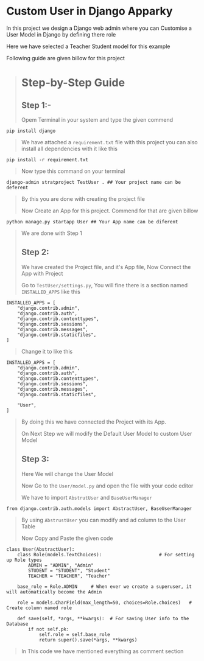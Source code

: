 # Custom User in Django Apparky

In this project we design a Django web admin where you can Customise a User Model in Django by defining there role

Here we have selected a Teacher Student model for this example

Following guide are given billow for this project



> # Step-by-Step Guide
>
> ## Step 1:-
> Opem Terminal in your system and type the given commend
> 
```commandline
pip install django
```
> We have attached a `requirement.txt` file with this project you can also install all dependencies with it like this
> 
```commandline
pip install -r requirement.txt
```
> 
> Now type this command on your terminal
```commandline
django-admin stratproject TestUser . ## Your project name can be deferent
```
> By this you are done with creating the project file
> 
> Now Create an App for this project. Commend for that are given billow
> 
```commandline
python manage.py startapp User ## Your App name can be diferent
```
>
> 
> We are done with Step 1
> 
> ## Step 2:
>
> We have created the Project file, and it's App file, Now Connect the App with Project
> 
> Go to `TestUser/settings.py`, You will fine there is a section named `INSTALLED_APPS` like this
> 
```commandline
INSTALLED_APPS = [
    "django.contrib.admin",
    "django.contrib.auth",
    "django.contrib.contenttypes",
    "django.contrib.sessions",
    "django.contrib.messages",
    "django.contrib.staticfiles",
]
```
> Change it to like this
> 
```commandline
INSTALLED_APPS = [
    "django.contrib.admin",
    "django.contrib.auth",
    "django.contrib.contenttypes",
    "django.contrib.sessions",
    "django.contrib.messages",
    "django.contrib.staticfiles",
    
    "User",
]

```
>
> By doing this we have connected the Project with its App.
> 
> On Next Step we will modify the Default User Model to custom User Model
> 
> ## Step 3:
> 
> Here We will change the User Model 
> 
> Now Go to the `User/model.py` and open the file with your code editor 
> 
> We have to import `AbstrutUser` and `BaseUserManager` 
> 
```commandline
from django.contrib.auth.models import AbstractUser, BaseUserManager

```
> By using `AbstrustUser` you can modify and ad column to the User Table
> 
> Now Copy and Paste the given code
> 
```commandline
class User(AbstractUser):
    class Role(models.TextChoices):                     # For setting up Role types
        ADMIN = "ADMIN", "Admin"
        STUDENT = "STUDENT", "Student"
        TEACHER = "TEACHER", "Teacher"

    base_role = Role.ADMIN     # When ever we create a superuser, it will automatically become the Admin

    role = models.CharField(max_length=50, choices=Role.choices)   # Create column named role

    def save(self, *args, **kwargs):  # For saving User info to the Database
        if not self.pk:
            self.role = self.base_role
            return super().save(*args, **kwargs)
```
> 
> 
> In This code we have mentioned everything as comment section






















